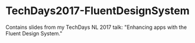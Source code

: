 # TechDays2017-FluentDesignSystem
Contains slides from my TechDays NL 2017 talk: "Enhancing apps with the Fluent Design System."
